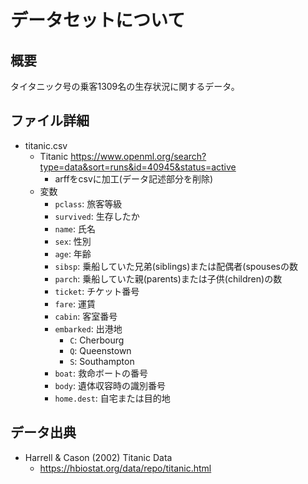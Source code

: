 # データセットについて

## 概要

タイタニック号の乗客1309名の生存状況に関するデータ。

## ファイル詳細

+ titanic.csv
    + Titanic https://www.openml.org/search?type=data&sort=runs&id=40945&status=active
        + arffをcsvに加工(データ記述部分を削除)
    + 変数
        + `pclass`: 旅客等級
        + `survived`: 生存したか
        + `name`: 氏名
        + `sex`: 性別
        + `age`: 年齢
        + `sibsp`: 乗船していた兄弟(siblings)または配偶者(spousesの数
        + `parch`: 乗船していた親(parents)または子供(children)の数
        + `ticket`: チケット番号
        + `fare`: 運賃
        + `cabin`: 客室番号
        + `embarked`: 出港地
            + `C`: Cherbourg
            + `Q`: Queenstown
            + `S`: Southampton
        + `boat`: 救命ボートの番号
        + `body`: 遺体収容時の識別番号
        + `home.dest`: 自宅または目的地

## データ出典

+ Harrell & Cason (2002) Titanic Data
    + https://hbiostat.org/data/repo/titanic.html


